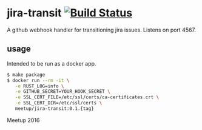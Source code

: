 # jira-transit [![Build Status](https://travis-ci.org/meetup/jira-transit.svg?branch=master)](https://travis-ci.org/meetup/jira-transit)

A github webhook handler for transitioning jira issues. Listens on port 4567.

## usage

Intended to be run as a docker app.

```bash
$ make package
$ docker run --rm -it \
   -e RUST_LOG=info \
   -e GITHUB_SECRET=YOUR_HOOK_SECRET \
   -e SSL_CERT_FILE=/etc/ssl/certs/ca-certificates.crt \
   -e SSL_CERT_DIR=/etc/ssl/certs \
   meetup/jira-transit:0.1.{tag}
```

Meetup 2016

